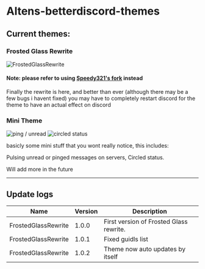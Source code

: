 # Altens-betterdiscord-themes

## Current themes:

### Frosted Glass Rewrite
![FrostedGlassRewrite](https://i.imgur.com/0WwugI6.jpg)

#### Note: please refer to using [Speedy321's fork](https://github.com/Speedy321/Altens-betterdiscord-Themes-Plugins/blob/master/Themes/FrostedGlassRewrite.theme.css) instead
Finally the rewrite is here, and better than ever (although there may be a few bugs i havent fixed)
you may have to completely restart discord for the theme to have an actual effect on discord

### Mini Theme
![ping / unread](https://cdn.discordapp.com/attachments/415884845739278336/435984780685869077/2018-04-17_22-07-23.gif)
![circled status](https://i.imgur.com/S45SPgl.png)

basicly some mini stuff that you wont really notice, this includes:

Pulsing unread or pinged messages on servers,
Circled status.

Will add more in the future

___

## Update logs
|Name|Version|Description|
|-|-|-|
|FrostedGlassRewrite|1.0.0|First version of Frosted Glass rewrite.|
|FrostedGlassRewrite|1.0.1|Fixed guidls list|
|FrostedGlassRewrite|1.0.2|Theme now auto updates by itself|
